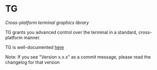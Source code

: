 # TG
*Cross-platform terminal graphics library*

TG grants you advanced control over the terminal in a standard, cross-platform manner.

TG is well-documented [here](docs/main.md)

Note: If you see "Version x.x.x" as a commit message, please read the changelog for that version